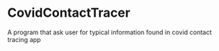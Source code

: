 # CovidContactTracer
A program that ask user for typical information found in covid contact tracing app
